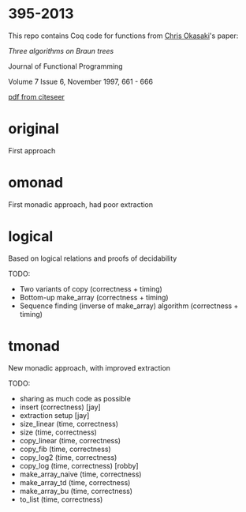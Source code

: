 395-2013
========

This repo contains Coq code for functions from
[Chris Okasaki](http://www.usma.edu/eecs/SitePages/Chris%20Okasaki.aspx)'s
paper:

_Three algorithms on Braun trees_

Journal of Functional Programming

Volume 7 Issue 6, November 1997, 661 - 666

[pdf from citeseer](http://citeseerx.ist.psu.edu/viewdoc/download?doi=10.1.1.52.6090&rep=rep1&type=pdf)

original
=======

First approach

omonad
======

First monadic approach, had poor extraction

logical
=======

Based on logical relations and proofs of decidability

TODO:
- Two variants of copy (correctness + timing)
- Bottom-up make_array (correctness + timing)
- Sequence finding (inverse of make_array) algorithm (correctness + timing)

tmonad
======

New monadic approach, with improved extraction

TODO:
- sharing as much code as possible
- insert (correctness) [jay]
- extraction setup [jay]
- size_linear (time, correctness)
- size (time, correctness)
- copy_linear (time, correctness)
- copy_fib (time, correctness)
- copy_log2 (time, correctness)
- copy_log (time, correctness) [robby]
- make_array_naive (time, correctness)
- make_array_td (time, correctness)
- make_array_bu (time, correctness)
- to_list (time, correctness)
